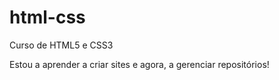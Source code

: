 # html-css
 Curso de HTML5 e CSS3 

Estou a aprender a criar sites e agora, a gerenciar repositórios! 
